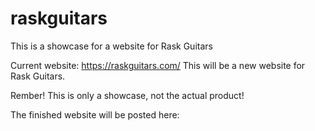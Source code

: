 # raskguitars

This is a showcase for a website for Rask Guitars

Current website: https://raskguitars.com/
This will be a new website for Rask Guitars.

Rember! This is only a showcase, not the actual product!

The finished website will be posted here:
